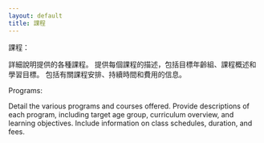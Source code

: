 ```yaml
---
layout: default
title: 課程
---
```


課程：

詳細說明提供的各種課程。
提供每個課程的描述，包括目標年齡組、課程概述和學習目標。
包括有關課程安排、持續時間和費用的信息。

Programs:

Detail the various programs and courses offered.
Provide descriptions of each program, including target age group, curriculum overview, and learning objectives.
Include information on class schedules, duration, and fees.